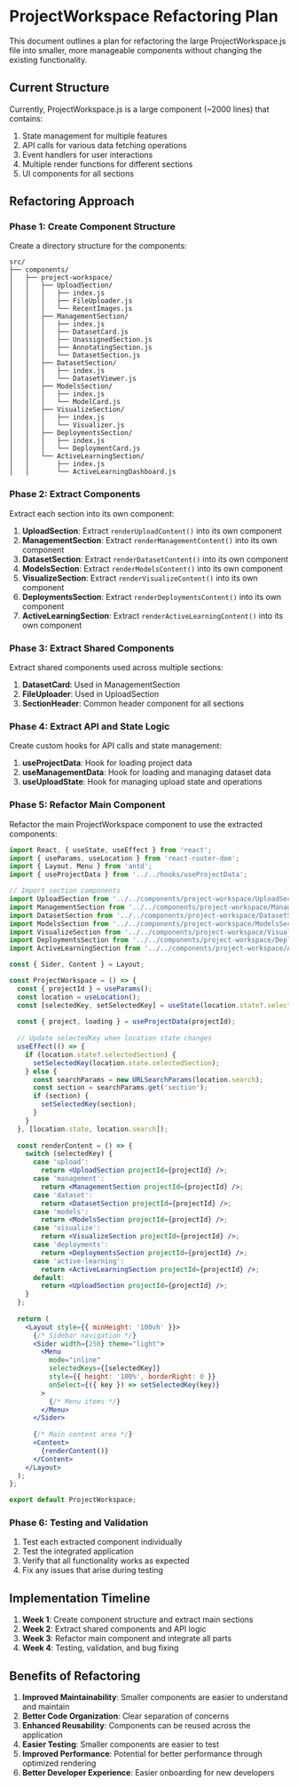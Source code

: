 # ProjectWorkspace Refactoring Plan

This document outlines a plan for refactoring the large ProjectWorkspace.js file into smaller, more manageable components without changing the existing functionality.

## Current Structure

Currently, ProjectWorkspace.js is a large component (~2000 lines) that contains:

1. State management for multiple features
2. API calls for various data fetching operations
3. Event handlers for user interactions
4. Multiple render functions for different sections
5. UI components for all sections

## Refactoring Approach

### Phase 1: Create Component Structure

Create a directory structure for the components:

```
src/
├── components/
│   ├── project-workspace/
│   │   ├── UploadSection/
│   │   │   ├── index.js
│   │   │   ├── FileUploader.js
│   │   │   └── RecentImages.js
│   │   ├── ManagementSection/
│   │   │   ├── index.js
│   │   │   ├── DatasetCard.js
│   │   │   ├── UnassignedSection.js
│   │   │   ├── AnnotatingSection.js
│   │   │   └── DatasetSection.js
│   │   ├── DatasetSection/
│   │   │   ├── index.js
│   │   │   └── DatasetViewer.js
│   │   ├── ModelsSection/
│   │   │   ├── index.js
│   │   │   └── ModelCard.js
│   │   ├── VisualizeSection/
│   │   │   ├── index.js
│   │   │   └── Visualizer.js
│   │   ├── DeploymentsSection/
│   │   │   ├── index.js
│   │   │   └── DeploymentCard.js
│   │   └── ActiveLearningSection/
│   │       ├── index.js
│   │       └── ActiveLearningDashboard.js
```

### Phase 2: Extract Components

Extract each section into its own component:

1. **UploadSection**: Extract `renderUploadContent()` into its own component
2. **ManagementSection**: Extract `renderManagementContent()` into its own component
3. **DatasetSection**: Extract `renderDatasetContent()` into its own component
4. **ModelsSection**: Extract `renderModelsContent()` into its own component
5. **VisualizeSection**: Extract `renderVisualizeContent()` into its own component
6. **DeploymentsSection**: Extract `renderDeploymentsContent()` into its own component
7. **ActiveLearningSection**: Extract `renderActiveLearningContent()` into its own component

### Phase 3: Extract Shared Components

Extract shared components used across multiple sections:

1. **DatasetCard**: Used in ManagementSection
2. **FileUploader**: Used in UploadSection
3. **SectionHeader**: Common header component for all sections

### Phase 4: Extract API and State Logic

Create custom hooks for API calls and state management:

1. **useProjectData**: Hook for loading project data
2. **useManagementData**: Hook for loading and managing dataset data
3. **useUploadState**: Hook for managing upload state and operations

### Phase 5: Refactor Main Component

Refactor the main ProjectWorkspace component to use the extracted components:

```jsx
import React, { useState, useEffect } from 'react';
import { useParams, useLocation } from 'react-router-dom';
import { Layout, Menu } from 'antd';
import { useProjectData } from '../../hooks/useProjectData';

// Import section components
import UploadSection from '../../components/project-workspace/UploadSection';
import ManagementSection from '../../components/project-workspace/ManagementSection';
import DatasetSection from '../../components/project-workspace/DatasetSection';
import ModelsSection from '../../components/project-workspace/ModelsSection';
import VisualizeSection from '../../components/project-workspace/VisualizeSection';
import DeploymentsSection from '../../components/project-workspace/DeploymentsSection';
import ActiveLearningSection from '../../components/project-workspace/ActiveLearningSection';

const { Sider, Content } = Layout;

const ProjectWorkspace = () => {
  const { projectId } = useParams();
  const location = useLocation();
  const [selectedKey, setSelectedKey] = useState(location.state?.selectedSection || 'upload');
  
  const { project, loading } = useProjectData(projectId);
  
  // Update selectedKey when location state changes
  useEffect(() => {
    if (location.state?.selectedSection) {
      setSelectedKey(location.state.selectedSection);
    } else {
      const searchParams = new URLSearchParams(location.search);
      const section = searchParams.get('section');
      if (section) {
        setSelectedKey(section);
      }
    }
  }, [location.state, location.search]);
  
  const renderContent = () => {
    switch (selectedKey) {
      case 'upload':
        return <UploadSection projectId={projectId} />;
      case 'management':
        return <ManagementSection projectId={projectId} />;
      case 'dataset':
        return <DatasetSection projectId={projectId} />;
      case 'models':
        return <ModelsSection projectId={projectId} />;
      case 'visualize':
        return <VisualizeSection projectId={projectId} />;
      case 'deployments':
        return <DeploymentsSection projectId={projectId} />;
      case 'active-learning':
        return <ActiveLearningSection projectId={projectId} />;
      default:
        return <UploadSection projectId={projectId} />;
    }
  };
  
  return (
    <Layout style={{ minHeight: '100vh' }}>
      {/* Sidebar navigation */}
      <Sider width={250} theme="light">
        <Menu
          mode="inline"
          selectedKeys={[selectedKey]}
          style={{ height: '100%', borderRight: 0 }}
          onSelect={({ key }) => setSelectedKey(key)}
        >
          {/* Menu items */}
        </Menu>
      </Sider>
      
      {/* Main content area */}
      <Content>
        {renderContent()}
      </Content>
    </Layout>
  );
};

export default ProjectWorkspace;
```

### Phase 6: Testing and Validation

1. Test each extracted component individually
2. Test the integrated application
3. Verify that all functionality works as expected
4. Fix any issues that arise during testing

## Implementation Timeline

1. **Week 1**: Create component structure and extract main sections
2. **Week 2**: Extract shared components and API logic
3. **Week 3**: Refactor main component and integrate all parts
4. **Week 4**: Testing, validation, and bug fixing

## Benefits of Refactoring

1. **Improved Maintainability**: Smaller components are easier to understand and maintain
2. **Better Code Organization**: Clear separation of concerns
3. **Enhanced Reusability**: Components can be reused across the application
4. **Easier Testing**: Smaller components are easier to test
5. **Improved Performance**: Potential for better performance through optimized rendering
6. **Better Developer Experience**: Easier onboarding for new developers